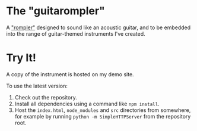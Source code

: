 # The "guitarompler"

A ["rompler"](https://en.wikipedia.org/wiki/Rompler) designed to sound like an acoustic guitar, and to be embedded into the range of guitar-themed instruments I've created.

# Try It!

A copy of the instrument is hosted on my demo site.

To use the latest version:

1. Check out the repository.
2. Install all dependencies using a command like `npm install`.
3. Host the `index.html`, `node_modules` and `src` directories from somewhere, for example by running `python -m SimpleHTTPServer` from the repository root.